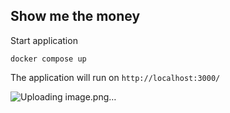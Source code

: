 ## Show me the money

Start application
```
docker compose up
```

The application will run on `http://localhost:3000/`

![Uploading image.png…]()
